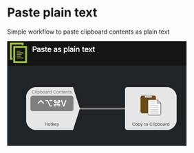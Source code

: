 # Paste plain text
Simple workflow to paste clipboard contents as plain text

![](https://github.com/woodwerk/alfred_paste_plain_text/blob/master/paste_plain_text.png)
